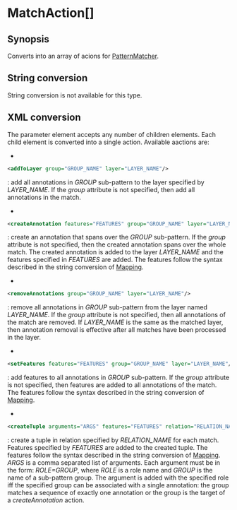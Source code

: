 <h1 class="converter">MatchAction[]</h1>

## Synopsis

Converts into an array of acions for <a href="../module/PatternMatcher" class="module">PatternMatcher</a>.

## String conversion

String conversion is not available for this type.

## XML conversion

The parameter element accepts any number of children elements. Each child element is converted into a single action. Available aactions are:
  
* 

```xml
<addToLayer group="GROUP_NAME" layer="LAYER_NAME"/>
```

:
	  add all annotations in *GROUP* sub-pattern to the layer specified by *LAYER_NAME*. If the *group* attribute is not specified, then add all annotations in the match.
	
* 

```xml
<createAnnotation features="FEATURES" group="GROUP_NAME" layer="LAYER_NAME"/>
```

:
	  create an annotation that spans over the *GROUP* sub-pattern. If the *group* attribute is not specified, then the created annotation spans over the whole match. The created annotation is added to the layer *LAYER_NAME* and the features specified in *FEATURES* are added. The features follow the syntax described in the string conversion of <a href="../converter/Mapping" class="converter">Mapping</a>.
	
* 

```xml
<removeAnnotations group="GROUP_NAME" layer="LAYER_NAME"/>
```

:
	  remove all annotations in *GROUP* sub-pattern from the layer named *LAYER_NAME*. If the *group* attribute is not specified, then all annotations of the match are removed. If *LAYER_NAME* is the same as the matched layer, then annotation removal is effective after all matches have been processed in the layer.
	
* 

```xml
<setFeatures features="FEATURES" group="GROUP_NAME" layer="LAYER_NAME"/>
```

:
	  add features to all annotations in *GROUP* sub-pattern. If the *group* attribute is not specified, then features are added to all annotations of the match. The features follow the syntax described in the string conversion of <a href="../converter/Mapping" class="converter">Mapping</a>.
	
* 

```xml
<createTuple arguments="ARGS" features="FEATURES" relation="RELATION_NAME"/>
```

:
	  create a tuple in relation specified by *RELATION_NAME* for each match. Features specified by *FEATURES* are added to the created tuple. The features follow the syntax described in the string conversion of <a href="../converter/Mapping" class="converter">Mapping</a>. *ARGS* is a comma separated list of arguments. Each argument must be in the form: *ROLE=GROUP*, where *ROLE* is a role name and *GROUP* is the name of a sub-pattern group. The argument is added with the specified role iff the specified group can be associated with a single annotation: the group matches a sequence of exactly one annotation or the group is the target of a *createAnnotation* action.
	



